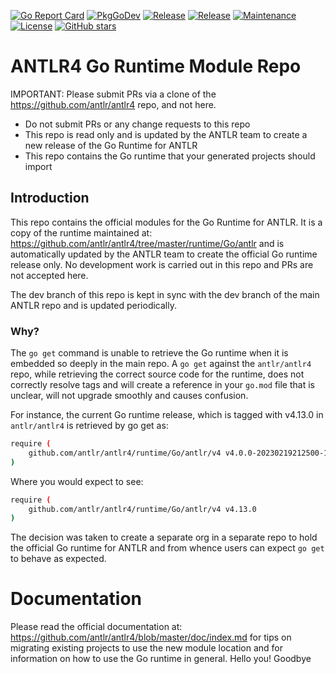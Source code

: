 [![Go Report Card](https://goreportcard.com/badge/github.com/antlr4-go/antlr?style=flat-square)](https://goreportcard.com/report/github.com/antlr4-go/antlr)
[![PkgGoDev](https://pkg.go.dev/badge/github.com/github.com/antlr4-go/antlr)](https://pkg.go.dev/github.com/antlr4-go/antlr)
[![Release](https://img.shields.io/github/v/release/antlr4-go/antlr?sort=semver&style=flat-square)](https://github.com/antlr4-go/antlr/releases/latest)
[![Release](https://img.shields.io/github/go-mod/go-version/antlr4-go/antlr?style=flat-square)](https://github.com/antlr4-go/antlr/releases/latest)
[![Maintenance](https://img.shields.io/badge/Maintained%3F-yes-green.svg?style=flat-square)](https://github.com/antlr4-go/antlr/commit-activity)
[![License](https://img.shields.io/badge/License-BSD_3--Clause-blue.svg)](https://opensource.org/licenses/BSD-3-Clause)
[![GitHub stars](https://img.shields.io/github/stars/antlr4-go/antlr?style=flat-square&label=Star&maxAge=2592000)](https://GitHub.com/Naereen/StrapDown.js/stargazers/)
# ANTLR4 Go Runtime Module Repo

IMPORTANT: Please submit PRs via a clone of the https://github.com/antlr/antlr4 repo, and not here.

  - Do not submit PRs or any change requests to this repo
  - This repo is read only and is updated by the ANTLR team to create a new release of the Go Runtime for ANTLR
  - This repo contains the Go runtime that your generated projects should import

## Introduction

This repo contains the official modules for the Go Runtime for ANTLR. It is a copy of the runtime maintained
at: https://github.com/antlr/antlr4/tree/master/runtime/Go/antlr and is automatically updated by the ANTLR team to create
the official Go runtime release only. No development work is carried out in this repo and PRs are not accepted here.

The dev branch of this repo is kept in sync with the dev branch of the main ANTLR repo and is updated periodically.

### Why?

The `go get` command is unable to retrieve the Go runtime when it is embedded so
deeply in the main repo. A `go get` against the `antlr/antlr4` repo, while retrieving the correct source code for the runtime,
does not correctly resolve tags and will create a reference in your `go.mod` file that is unclear, will not upgrade smoothly and
causes confusion.

For instance, the current Go runtime release, which is tagged with v4.13.0 in `antlr/antlr4` is retrieved by go get as:

```sh
require (
	github.com/antlr/antlr4/runtime/Go/antlr/v4 v4.0.0-20230219212500-1f9a474cc2dc
)
```

Where you would expect to see:

```sh
require (
    github.com/antlr/antlr4/runtime/Go/antlr/v4 v4.13.0
)
```

The decision was taken to create a separate org in a separate repo to hold the official Go runtime for ANTLR and
from whence users can expect `go get` to behave as expected.


# Documentation
Please read the official documentation at: https://github.com/antlr/antlr4/blob/master/doc/index.md for tips on
migrating existing projects to use the new module location and for information on how to use the Go runtime in
general.
Hello you!
Goodbye
